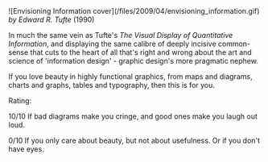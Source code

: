 <!--
.. title: Envisioning Information
.. slug: envisioning-information
.. date: 2009-04-14 13:07:07-05:00
.. tags: media,books,non-fiction,graphics
.. type: text
-->

<span style="float: left">
![Envisioning Information cover](/files/2009/04/envisioning_information.gif)
</span>

*by Edward R. Tufte* (1990)

In much the same vein as Tufte's *The Visual Display of Quantitative
Information*, and displaying the same calibre of deeply incisive
common-sense that cuts to the heart of all that's right and wrong about
the art and science of 'information design' - graphic design's more
pragmatic nephew.

If you love beauty in highly functional graphics, from maps and
diagrams, charts and graphs, tables and typography, then this is for
you.

Rating:

10/10 If bad diagrams make you cringe, and good ones make you laugh out
loud.

0/10 If you only care about beauty, but not about usefulness. Or if you
don't have eyes.

<br style="clear: both" />
